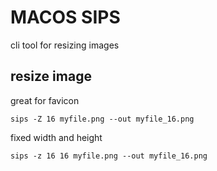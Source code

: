 # MACOS SIPS

cli tool for resizing images

## resize image

great for favicon

```console
sips -Z 16 myfile.png --out myfile_16.png
```

fixed width and height

```console
sips -z 16 16 myfile.png --out myfile_16.png
```
